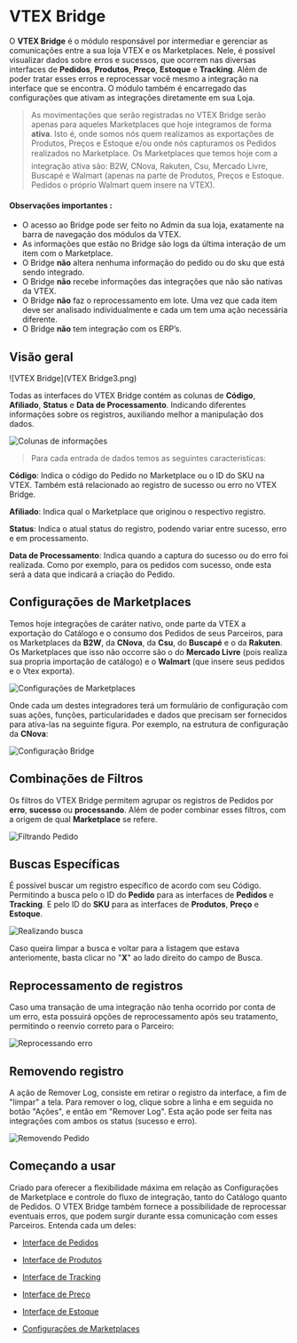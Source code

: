 #  VTEX Bridge
O **VTEX Bridge** é o módulo responsável por intermediar e gerenciar as comunicações entre a sua loja VTEX e os Marketplaces. Nele, é possível visualizar dados sobre erros e sucessos, que ocorrem nas diversas interfaces de **Pedidos**, **Produtos**, **Preço**, **Estoque** e **Tracking**. Além de poder tratar esses erros e reprocessar você mesmo a integração na interface que se encontra.
O módulo também é encarregado das configurações que ativam as integrações diretamente em sua Loja.

>As movimentações que serão registradas no VTEX Bridge serão apenas para aqueles Marketplaces que hoje integramos de forma **ativa**. Isto é, onde somos nós quem realizamos as exportações de Produtos, Preços e Estoque e/ou onde nós capturamos os Pedidos realizados no Marketplace. Os Marketplaces que temos hoje com a integração ativa são: B2W, CNova, Rakuten, Csu, Mercado Livre, Buscapé e Walmart (apenas na parte de Produtos, Preços e Estoque. Pedidos o próprio Walmart quem insere na VTEX).


#### Observações importantes :
- O acesso ao Bridge pode ser feito no Admin da sua loja, exatamente na barra de navegação dos módulos da VTEX.
- As informações que estão no Bridge são logs da última interação de um item com o Marketplace.
- O Bridge **não** altera nenhuma informação do pedido ou do sku que está sendo integrado.
- O Bridge **não** recebe informações das integrações que não são nativas da VTEX.
- O Bridge **não** faz o reprocessamento em lote. Uma vez que cada item deve ser analisado individualmente e cada um tem uma ação necessária diferente.
- O Bridge **não** tem integração com os ERP’s.


## Visão geral

![VTEX Bridge](VTEX Bridge3.png)

Todas as interfaces do VTEX Bridge contém as colunas de **Código**, **Afiliado**, **Status** e **Data de Processamento**. Indicando diferentes informações sobre os registros, auxiliando melhor a manipulação dos dados.

![Colunas de informações](V_pedidos_colunas.png)
>Para cada entrada de dados temos as seguintes caracteristicas:

**Código**: Indica o código do Pedido no Marketplace ou o ID do SKU na VTEX. Também está relacionado ao registro de sucesso ou erro no VTEX Bridge.

**Afiliado**: Indica qual o Marketplace que originou o respectivo registro.

**Status**: Indica o atual status do registro, podendo variar entre sucesso, erro e em processamento.

**Data de Processamento**: Indica quando a captura do sucesso ou do erro foi realizada. Como por exemplo, para os pedidos com sucesso, onde esta será a data que indicará a criação do Pedido.

## Configurações de Marketplaces
Temos hoje integrações de caráter nativo, onde parte da VTEX a exportação do Catálogo e o consumo dos Pedidos de seus Parceiros, para os Marketplaces da **B2W**, da **CNova**, da **Csu**, do **Buscapé** e o da **Rakuten**.
Os Marketplaces que isso não occorre são o do **Mercado Livre** (pois realiza sua propria importação de catálogo) e o **Walmart** (que insere seus pedidos e o Vtex exporta).  

![Configurações de Marketplaces](V_newconfig.gif)

Onde cada um destes integradores terá um formulário de configuração com suas ações, funções, particularidades e dados que precisam ser fornecidos para ativa-las na seguinte figura. Por exemplo, na  estrutura de configuração da **CNova**:

![Configuração Bridge](V_newconfig_cnova.gif)

## Combinações de Filtros

Os filtros do VTEX Bridge permitem agrupar os registros de Pedidos por **erro**, **sucesso** ou **processando**. Além de poder combinar esses filtros, com a origem de qual **Marketplace** se refere.

![Filtrando Pedido](V_Pedidos_Filtro.gif)

## Buscas Específicas

É possível buscar um registro específico de acordo com seu Código. Permitindo a busca pelo o ID do **Pedido** para as interfaces de **Pedidos** e **Tracking**. E pelo ID do **SKU** para as interfaces de **Produtos**, **Preço** e **Estoque**.

![Realizando busca](V_newsearch.gif)

Caso queira limpar a busca e voltar para a listagem que estava anteriomente, basta clicar no "**X**" ao lado direito do campo de Busca.

## Reprocessamento de registros

Caso uma transação de uma integração não tenha ocorrido por conta de um erro, esta possuirá opções de reprocessamento após seu tratamento, permitindo o reenvio correto para o Parceiro:

![Reprocessando erro](V_produto_removendo_erro.gif)

## Removendo registro

A ação de Remover Log, consiste em retirar o registro da interface, a fim de "limpar" a tela. Para remover o log, clique sobre a linha e em seguida no botão "Ações", e então em "Remover Log". Esta ação pode ser feita nas integrações com ambos os status (sucesso e erro).

![Removendo Pedido](V_removendo_pedido.gif)

## Começando a usar

Criado para oferecer a flexibilidade máxima em relação as Configurações de Marketplace e controle do fluxo de integração, tanto do Catálogo quanto de Pedidos. O VTEX Bridge também fornece a possibilidade de reprocessar eventuais erros, que podem surgir durante essa comunicação com esses Parceiros. Entenda cada um deles:

* [Interface de Pedidos](interface-de-pedidos/index.html)

* [Interface de Produtos](interface-de-produto/index.html)

* [Interface de Tracking](interface-de-tracking/index.html)

* [Interface de Preço](interface-de-preco/index.html)

* [Interface de Estoque](interface-de-estoque/index.html)

* [Configurações de Marketplaces](configuracoes-de-marketplace/index.html)
